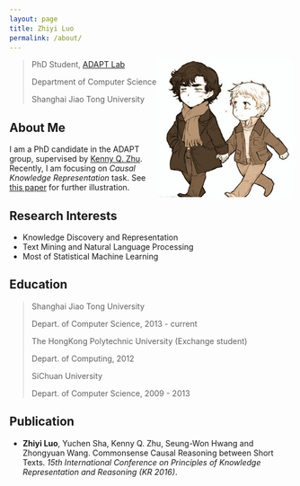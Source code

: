 ```yaml
---
layout: page
title: Zhiyi Luo
permalink: /about/
---
```


<a style="float:right" href=""><img src="/assets/images/about.jpg" width="240" height="245"></a>

> PhD Student, [ADAPT Lab](http://adapt.seiee.sjtu.edu.cn/)
>
> Department of Computer Science
>
> Shanghai Jiao Tong University


About Me
--------------
I am a PhD candidate in the ADAPT group, supervised by [Kenny Q. Zhu](http://www.cs.sjtu.edu.cn/~kzhu/). Recently, I am focusing on *Causal Knowledge Representation* task. 
See [this paper](http://adapt.seiee.sjtu.edu.cn/causal/luo.pdf) for further illustration.

Research Interests
-------------
* Knowledge Discovery and Representation 
* Text Mining and Natural Language Processing
* Most of Statistical Machine Learning

Education
----------------
> Shanghai Jiao Tong University
>
>    Depart. of Computer Science, 2013 - current
>
> The HongKong Polytechnic University (Exchange student)
>
>    Depart. of Computing, 2012
>
> SiChuan University
>
>    Depart. of Computer Science, 2009 - 2013

Publication
--------------
* **Zhiyi Luo**, Yuchen Sha, Kenny Q. Zhu, Seung-Won Hwang and Zhongyuan Wang. Commonsense Causal Reasoning between Short Texts. *15th International Conference on Principles of Knowledge Representation and Reasoning (KR 2016)*.
